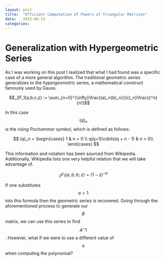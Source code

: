 ```yaml
---
layout: post
title:  "Efficient Computation of Powers of Triangular Matrices"
date:   2025-06-15
categories:
---
```

# Generalization with Hypergeometric Series

As I was working on this post I realized that what I had  found was a specific case of a more general algorithm. The traditional geometric series generalizes to the *hypergeometric* series, a mathematical construct famously used by Gauss.

$$_2F_1(a,b;c;z) := \sum_{n=0}^{\infty}\frac{(a)_n(b)_n}{(c)_n}\frac{z^n}{n!}$$

In this case $$(q)_n$$ is the *rising Pochammer symbol*, which is defined as follows:

$$
(q)_n = \begin{cases} 
      1 & n = 0 \\
      q(q+1)\cdots(q + n - 1) & n > 0\\
   \end{cases}
$$

This information and notation has been sourced from Wikipedia. Additionally, Wikipedia lists one very helpful relation that we will take advantage of.

$$_2F_1(a,b;b;z) = (1 - z)^{-a}$$

If one substitutes $$a = 1$$ into this formula then the geometric series is recovered. Going through the aforementioned process to generate our $$B$$ matrix, we can use this series to find $$A^-1$$. However, what if we were to use a different value of $$a$$ when computing the polynomial?